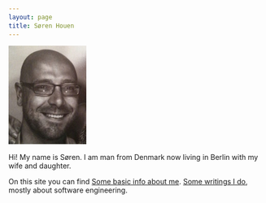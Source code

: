 ```yaml
---
layout: page
title: Søren Houen
---
```


![Photo](assets/images/photo.jpg)

Hi! My name is Søren. I am man from Denmark now living in Berlin with my wife and daughter.

On this site you can find [Some basic info about me](/about). [Some writings I do](/blog), mostly about software engineering.
